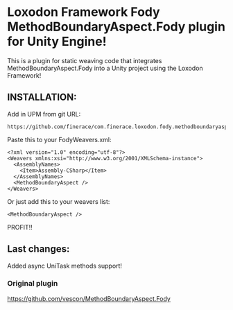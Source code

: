 # Loxodon Framework Fody MethodBoundaryAspect.Fody plugin for Unity Engine!

This is a plugin for static weaving code that integrates MethodBoundaryAspect.Fody into a Unity project using the Loxodon Framework!

## INSTALLATION:

Add in UPM from git URL:
```
https://github.com/finerace/com.finerace.loxodon.fody.methodboundaryaspect.git
```

Paste this to your FodyWeavers.xml:

```
<?xml version="1.0" encoding="utf-8"?>
<Weavers xmlns:xsi="http://www.w3.org/2001/XMLSchema-instance">
  <AssemblyNames>
    <Item>Assembly-CSharp</Item>
  </AssemblyNames>
  <MethodBoundaryAspect />
</Weavers>
```

Or just add this to your weavers list:

```
<MethodBoundaryAspect />
```

PROFIT!!

## Last changes:

Added async UniTask methods support!

### Original plugin
https://github.com/vescon/MethodBoundaryAspect.Fody
